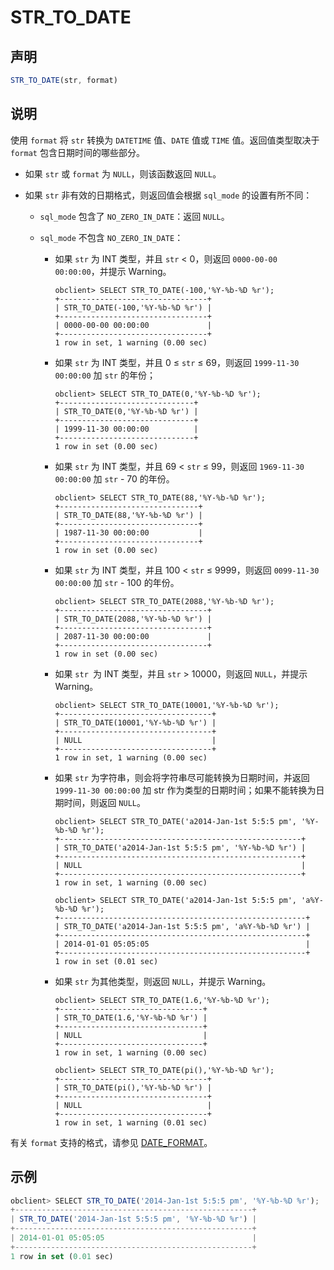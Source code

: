 STR_TO_DATE 
================================



声明 
-----------------------

```javascript
STR_TO_DATE(str, format)
```



说明 
-----------------------

使用 `format` 将 `str` 转换为 `DATETIME` 值、`DATE` 值或 `TIME` 值。返回值类型取决于 `format` 包含日期时间的哪些部分。

* 如果 `str` 或 `format` 为 `NULL`，则该函数返回 `NULL`。

  

* 如果 `str` 非有效的日期格式，则返回值会根据 `sql_mode` 的设置有所不同：

  * `sql_mode` 包含了 `NO_ZERO_IN_DATE`：返回 `NULL`。

    
  
  * `sql_mode` 不包含 `NO_ZERO_IN_DATE`：

    * 如果 `str` 为 INT 类型，并且 `str` \< 0，则返回 `0000-00-00 00:00:00`，并提示 Warning。

      ```unknow
      obclient> SELECT STR_TO_DATE(-100,'%Y-%b-%D %r');
      +---------------------------------+
      | STR_TO_DATE(-100,'%Y-%b-%D %r') |
      +---------------------------------+
      | 0000-00-00 00:00:00             |
      +---------------------------------+
      1 row in set, 1 warning (0.00 sec)
      ```

      
    
    * 如果 `str` 为 INT 类型，并且 0 ≤ `str` ≤ 69，则返回 `1999-11-30 00:00:00` 加 `str` 的年份；

      ```unknow
      obclient> SELECT STR_TO_DATE(0,'%Y-%b-%D %r');
      +------------------------------+
      | STR_TO_DATE(0,'%Y-%b-%D %r') |
      +------------------------------+
      | 1999-11-30 00:00:00          |
      +------------------------------+
      1 row in set (0.00 sec)
      ```

      
    
    * 如果 `str` 为 INT 类型，并且 69 \< `str` ≤ 99，则返回 `1969-11-30 00:00:00` 加 `str` - 70 的年份。

      ```unknow
      obclient> SELECT STR_TO_DATE(88,'%Y-%b-%D %r');
      +-------------------------------+
      | STR_TO_DATE(88,'%Y-%b-%D %r') |
      +-------------------------------+
      | 1987-11-30 00:00:00           |
      +-------------------------------+
      1 row in set (0.00 sec)
      ```

      
    
    * 如果 `str` 为 INT 类型，并且 100 \< `str` ≤ 9999，则返回 `0099-11-30 00:00:00` 加 `str` - 100 的年份。 

      ```unknow
      obclient> SELECT STR_TO_DATE(2088,'%Y-%b-%D %r');
      +---------------------------------+
      | STR_TO_DATE(2088,'%Y-%b-%D %r') |
      +---------------------------------+
      | 2087-11-30 00:00:00             |
      +---------------------------------+
      1 row in set (0.00 sec)
      ```

      
    
    * 如果 `str `为 INT 类型，并且 `str` \> 10000，则返回 `NULL`，并提示 Warning。

      ```unknow
      obclient> SELECT STR_TO_DATE(10001,'%Y-%b-%D %r');
      +----------------------------------+
      | STR_TO_DATE(10001,'%Y-%b-%D %r') |
      +----------------------------------+
      | NULL                             |
      +----------------------------------+
      1 row in set, 1 warning (0.00 sec)
      ```

      
    
    * 如果 `str` 为字符串，则会将字符串尽可能转换为日期时间，并返回 `1999-11-30 00:00:00` 加 str 作为类型的日期时间；如果不能转换为日期时间，则返回 `NULL`。

      ```unknow
      obclient> SELECT STR_TO_DATE('a2014-Jan-1st 5:5:5 pm', '%Y-%b-%D %r');
      +------------------------------------------------------+
      | STR_TO_DATE('a2014-Jan-1st 5:5:5 pm', '%Y-%b-%D %r') |
      +------------------------------------------------------+
      | NULL                                                 |
      +------------------------------------------------------+
      1 row in set, 1 warning (0.00 sec)
      
      obclient> SELECT STR_TO_DATE('a2014-Jan-1st 5:5:5 pm', 'a%Y-%b-%D %r');
      +-------------------------------------------------------+
      | STR_TO_DATE('a2014-Jan-1st 5:5:5 pm', 'a%Y-%b-%D %r') |
      +-------------------------------------------------------+
      | 2014-01-01 05:05:05                                   |
      +-------------------------------------------------------+
      1 row in set (0.01 sec)
      ```

      
    
    * 如果 `str` 为其他类型，则返回 `NULL`，并提示 Warning。

      ```unknow
      obclient> SELECT STR_TO_DATE(1.6,'%Y-%b-%D %r');
      +--------------------------------+
      | STR_TO_DATE(1.6,'%Y-%b-%D %r') |
      +--------------------------------+
      | NULL                           |
      +--------------------------------+
      1 row in set, 1 warning (0.00 sec)
      
      obclient> SELECT STR_TO_DATE(pi(),'%Y-%b-%D %r');
      +---------------------------------+
      | STR_TO_DATE(pi(),'%Y-%b-%D %r') |
      +---------------------------------+
      | NULL                            |
      +---------------------------------+
      1 row in set, 1 warning (0.01 sec)
      ```

      
    

    
  

  




有关 `format` 支持的格式，请参见 [DATE_FORMAT](../1.date-and-time-functions/10.date_format.md)。

示例 
-----------------------

```javascript
obclient> SELECT STR_TO_DATE('2014-Jan-1st 5:5:5 pm', '%Y-%b-%D %r');
+-----------------------------------------------------+
| STR_TO_DATE('2014-Jan-1st 5:5:5 pm', '%Y-%b-%D %r') |
+-----------------------------------------------------+
| 2014-01-01 05:05:05                                 |
+-----------------------------------------------------+
1 row in set (0.01 sec)
```


